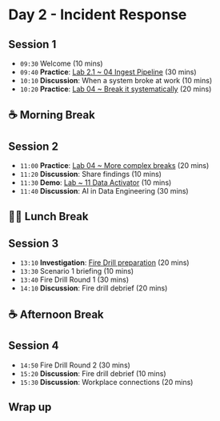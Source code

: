 # Day 2 - Incident Response

## Session 1
- `09:30` Welcome (10 mins)
- `09:40` **Practice**: [Lab 2.1 ~ 04 Ingest Pipeline](../labs/04-ingest-pipeline.md) (30 mins)
- `10:10` **Discussion**: When a system broke at work (10 mins)
- `10:20` **Practice**: [Lab 04 ~ Break it systematically](../day2/breaking-things.md) (20 mins)

## ☕ Morning Break

## Session 2

- `11:00` **Practice**: [Lab 04 ~ More complex breaks](../day2/complex-breaking.md) (20 mins)
- `11:20` **Discussion**: Share findings (10 mins)
- `11:30` **Demo**: [Lab ~ 11 Data Activator](../labs/11-data-activator.md) (10 mins)
- `11:40` **Discussion**: AI in Data Engineering (30 mins)

## 🥪🥤 Lunch Break

## Session 3

- `13:10` **Investigation**: [Fire Drill preparation](../day2/incident-response-prep.md) (20 mins)
- `13:30` Scenario 1 briefing (10 mins)
- `13:40` Fire Drill Round 1 (30 mins)
- `14:10` **Discussion**: Fire drill debrief (20 mins)

## ☕ Afternoon Break

## Session 4

- `14:50` Fire Drill Round 2 (30 mins)
- `15:20` **Discussion**: Fire drill debrief (10 mins)
- `15:30` **Discussion**: Workplace connections (20 mins)

## Wrap up

